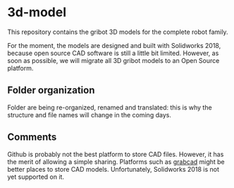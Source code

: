 # 3d-model

This repository contains the gribot 3D models for the complete robot family.

For the moment, the models are designed and built with Solidworks 2018, because open source CAD software is still a little bit limited. However, as soon as possible, we will migrate all 3D gribot models to an Open Source platform.

## Folder organization

Folder are being re-organized, renamed and translated: this is why the structure and file names will change in the coming days.

## Comments

Github is probably not the best platform to store CAD files. However, it has the merit of allowing a simple sharing.
Platforms such as [grabcad](https://grabcad.com/) might be better places to store CAD models. Unfortunately, Solidworks 2018 is not yet supported on it.
